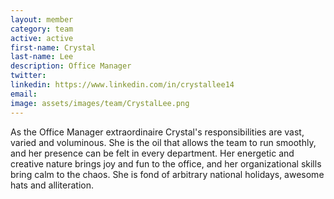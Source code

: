 ```yaml
---
layout: member
category: team
active: active
first-name: Crystal
last-name: Lee
description: Office Manager
twitter:
linkedin: https://www.linkedin.com/in/crystallee14
email:
image: assets/images/team/CrystalLee.png
---
```

As the Office Manager extraordinaire Crystal's responsibilities are vast, varied and voluminous. She is the oil that allows the team to run smoothly, and her presence can be felt in every department. Her energetic and creative nature brings joy and fun to the office, and her organizational skills bring calm to the chaos. She is fond of arbitrary national holidays, awesome hats and alliteration.
